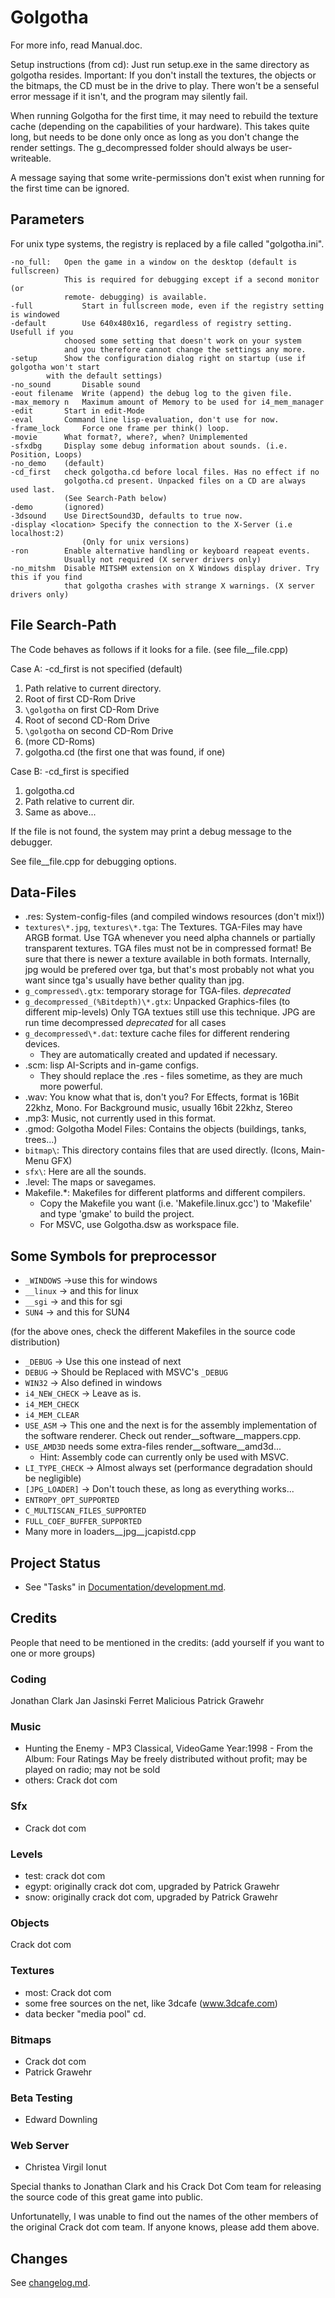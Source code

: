 # Golgotha
For more info, read Manual.doc.

Setup instructions (from cd): Just run setup.exe in the same directory
as golgotha resides. Important: If you don't install the textures, the
objects or the bitmaps, the CD must be in the drive to play. There
won't be a senseful error message if it isn't, and the program may
silently fail.

When running Golgotha for the first time, it may need to rebuild the
texture cache (depending on the capabilities of your hardware). This
takes quite long, but needs to be done only once as long as you don't
change the render settings. The g_decompressed folder should always be
user-writeable.

A message saying that some write-permissions don't exist when running
for the first time can be ignored.

## Parameters
For unix type systems, the registry is replaced by a file called "golgotha.ini".
```
-no_full:	Open the game in a window on the desktop (default is fullscreen)
			This is required for debugging except if a second monitor (or
			remote- debugging) is available.
-full	        Start in fullscreen mode, even if the registry setting is windowed
-default        Use 640x480x16, regardless of registry setting. Usefull if you
			choosed some setting that doesn't work on your system
			and you therefore cannot change the settings any more.
-setup		Show the configuration dialog right on startup (use if golgotha won't start
		with the default settings)
-no_sound       Disable sound
-eout filename	Write (append) the debug log to the given file.
-max_memory n	Maximum amount of Memory to be used for i4_mem_manager
-edit		Start in edit-Mode
-eval		Command line lisp-evaluation, don't use for now.
-frame_lock     Force one frame per think() loop.
-movie		What format?, where?, when? Unimplemented
-sfxdbg		Display some debug information about sounds. (i.e. Position, Loops)
-no_demo	(default)
-cd_first	check golgotha.cd before local files. Has no effect if no
			golgotha.cd present. Unpacked files on a CD are always used last.
			(See Search-Path below)
-demo		(ignored)
-3dsound	Use DirectSound3D, defaults to true now.
-display <location> Specify the connection to the X-Server (i.e localhost:2)
                (Only for unix versions)
-ron		Enable alternative handling or keyboard reapeat events.
		    Usually not required (X server drivers only)
-no_mitshm  Disable MITSHM extension on X Windows display driver. Try this if you find
			that golgotha crashes with strange X warnings. (X server drivers only)
```


## File Search-Path
The Code behaves as follows if it looks for a file.
(see file__file.cpp)

Case A: -cd_first is not specified (default)
1. Path relative to current directory.
2. Root of first CD-Rom Drive
3. `\golgotha` on first CD-Rom Drive
4. Root of second CD-Rom Drive
5. `\golgotha` on second CD-Rom Drive
6. (more CD-Roms)
7. golgotha.cd (the first one that was found, if one)

Case B: -cd_first is specified
1. golgotha.cd
2. Path relative to current dir.
3. Same as above...

If the file is not found, the system may print a debug message to the debugger.

See file__file.cpp for debugging options.


## Data-Files
- .res:
  System-config-files (and compiled windows resources (don't mix!))
- `textures\*.jpg`, `textures\*.tga`:
  The Textures. TGA-Files may have ARGB format. Use TGA whenever
  you need alpha channels or partially transparent textures.
  TGA files must not be in compressed format!
  Be sure that there is newer a texture available in both formats.
  Internally, jpg would be prefered over tga, but that's most probably
  not what you want since tga's usually have bether quality than jpg.
- `g_compressed\.gtx`:
  temporary storage for TGA-files. _deprecated_
- `g_decompressed_(%Bitdepth)\*.gtx`:
  Unpacked Graphics-files (to different
  mip-levels)
  Only TGA textues still use this technique. JPG are run time decompressed
  _deprecated_ for all cases
- `g_decompressed\*.dat`:
  texture cache files for different rendering devices.
  - They are automatically created and updated if necessary.
- .scm: lisp AI-Scripts and in-game configs.
  - They should replace the .res - files sometime, as they are much more
    powerful.
- .wav:
  You know what that is, don't you? For Effects, format is
  16Bit 22khz, Mono. For Background music, usually 16bit 22khz, Stereo
- .mp3:
  Music, not currently used in this format.
- .gmod:
  Golgotha Model Files: Contains the objects (buildings, tanks, trees...)
- `bitmap\`:
  This directory contains files that are used directly. (Icons,
  Main-Menu GFX)
- `sfx\`:
  Here are all the sounds.
- .level:
  The maps or savegames.
- Makefile.*:
  Makefiles for different platforms and different compilers.
  - Copy the Makefile you want (i.e. 'Makefile.linux.gcc') to
    'Makefile' and type 'gmake' to build the project.
  - For MSVC, use Golgotha.dsw as workspace file.


## Some Symbols for preprocessor
- `_WINDOWS`  ->use this for windows
- `__linux`  -> and this for linux
- `__sgi`   -> and this for sgi
- `SUN4`   -> and this for SUN4

(for the above ones, check the different Makefiles in the source code distribution)

- `_DEBUG` -> Use this one instead of next
- `DEBUG`  -> Should be Replaced with MSVC's `_DEBUG`
- `WIN32` -> Also defined in windows
- `i4_NEW_CHECK` -> Leave as is.
- `i4_MEM_CHECK`
- `i4_MEM_CLEAR`
- `USE_ASM` -> This one and the next is for the assembly implementation of
  the software renderer. Check out render__software__mappers.cpp.
- `USE_AMD3D` needs some extra-files render__software__amd3d...
  - Hint: Assembly code can currently only be used with MSVC.
- `LI_TYPE_CHECK` -> Almost always set (performance degradation should be negligible)
- `[JPG_LOADER]` -> Don't touch these, as long as everything works...
- `ENTROPY_OPT_SUPPORTED`
- `C_MULTISCAN_FILES_SUPPORTED`
- `FULL_COEF_BUFFER_SUPPORTED`
- Many more in loaders__jpg__jcapistd.cpp

## Project Status
- See "Tasks" in [Documentation/development.md](Documentation/development.md).

## Credits
People that need to be mentioned in the credits:
(add yourself if you want to one or more groups)

### Coding
Jonathan Clark
Jan Jasinski
Ferret Malicious
Patrick Grawehr

### Music
- Hunting the Enemy - MP3
  Classical, VideoGame
  Year:1998 - From the Album: Four
  Ratings
  May be freely distributed without profit; may be played on radio; may not be sold
- others: Crack dot com

### Sfx
  - Crack dot com

### Levels
- test: crack dot com
- egypt: originally crack dot com, upgraded by Patrick Grawehr
- snow: originally crack dot com, upgraded by Patrick Grawehr

### Objects
Crack dot com

### Textures
- most: Crack dot com
- some free sources on the net, like 3dcafe (www.3dcafe.com)
- data becker "media pool" cd.

### Bitmaps
- Crack dot com
- Patrick Grawehr

### Beta Testing
- Edward Downling

### Web Server
- Christea Virgil Ionut

Special thanks to Jonathan Clark and his Crack Dot Com team for releasing the
source code of this great game into public.

Unfortunatelly, I was unable to find out the names of the other members of
the original Crack dot com team. If anyone knows, please add them above.

## Changes
See [changelog.md](changelog.md).

